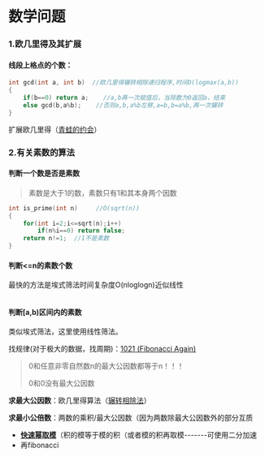 # 数学问题

### 1.欧几里得及其扩展

#### 线段上格点的个数：

```c++
int gcd(int a, int b)  //欧几里得辗转相除递归程序,时间O(logmax(a,b))
{
    if(b==0) return a;    //a,b再一次赋值后，当除数为0返回a，结束
    else gcd(b,a%b);	//否则a,b,a%b左移,a=b,b=a%b,再一次辗转
}
```



扩展欧几里得（[青蛙的约会](https://www.cnblogs.com/ZERO-/p/6485664.html)）

### 2.有关素数的算法

#### 判断一个数是否是素数

> 素数是大于1的数，素数只有1和其本身两个因数

```c++
int is_prime(int n)     //O(sqrt(n))
{
    for(int i=2;i<=sqrt(n);i++)
        if(n%i==0) return false;
   	return n!=1;  //1不是素数
}
```

#### 判断<=n的素数个数

最快的方法是埃式筛法时间复杂度O(nloglogn)近似线性

```c++

```

#### 判断[a,b)区间内的素数

类似埃式筛法，这里使用线性筛法。







找规律(对于极大的数据，找周期)：[1021 (Fibonacci Again)](https://blog.csdn.net/bcj296050240/article/details/45746467) 





> 0和任意非零自然数n的最大公因数都等于n！！！
>
> 0和0没有最大公因数



**求最大公因数**：欧几里得算法（[辗转相除法](https://baike.baidu.com/item/辗转相除法/4625352)）

**求最小公倍数**：两数的乘积/最大公因数（因为两数除最大公因数外的部分互质

- [**快速幂取模**](https://blog.csdn.net/dbc_121/article/details/77646508)（积的模等于模的积（或者模的积再取模-------可使用二分加速
- 再fibonacci







